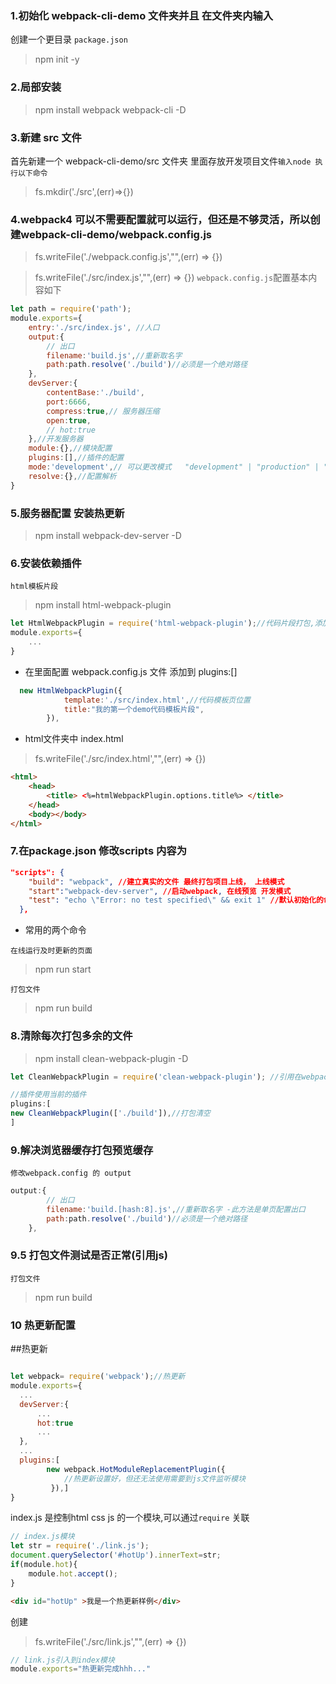### 1.初始化 webpack-cli-demo 文件夹并且 在文件夹内输入

创建一个更目录 `package.json`
> npm init -y


### 2.局部安装

> npm install webpack webpack-cli -D

### 3.新建 src 文件

首先新建一个 webpack-cli-demo/src 文件夹 里面存放开发项目文件`输入node 执行以下命令`
> fs.mkdir('./src',(err)=>{}) 

### 4.webpack4 可以不需要配置就可以运行，但还是不够灵活，所以创建webpack-cli-demo/webpack.config.js
 
> fs.writeFile('./webpack.config.js',"",(err) => {})

> fs.writeFile('./src/index.js',"",(err) => {}) 
`webpack.config.js`配置基本内容如下
```js
let path = require('path');
module.exports={
    entry:'./src/index.js', //人口
    output:{
        // 出口
        filename:'build.js',//重新取名字
        path:path.resolve('./build')//必须是一个绝对路径
    },
    devServer:{
        contentBase:'./build',
        port:6666,
        compress:true,// 服务器压缩
        open:true,
        // hot:true
    },//开发服务器
    module:{},//模块配置
    plugins:[],//插件的配置
    mode:'development',// 可以更改模式   "development" | "production" | "none"
    resolve:{},//配置解析
}
```

### 5.服务器配置 安装热更新
>npm install webpack-dev-server -D

### 6.安装依赖插件
`html模板片段`
>npm install html-webpack-plugin

```js
let HtmlWebpackPlugin = require('html-webpack-plugin');//代码片段打包,添加这条到webpack.config.js开头
module.exports={
    ...
}
```
* 在里面配置 webpack.config.js 文件 添加到 plugins:[] 
```js
  new HtmlWebpackPlugin({
            template:'./src/index.html',//代码模板页位置
            title:"我的第一个demo代码模板片段",
        }),
```
* html文件夹中 index.html
>fs.writeFile('./src/index.html',"",(err) => {}) 
```html
<html>
    <head>
        <title> <%=htmlWebpackPlugin.options.title%> </title>
    </head>
    <body></body>
</html>
```

### 7.在package.json  修改scripts 内容为
```json
"scripts": {
    "build": "webpack", //建立真实的文件 最终打包项目上线， 上线模式
    "start":"webpack-dev-server", //启动webpack, 在线预览 开发模式
    "test": "echo \"Error: no test specified\" && exit 1" //默认初始化的命令
  },
```

* 常用的两个命令

`在线运行及时更新的页面`
>npm run start

`打包文件`
>npm run build

### 8.清除每次打包多余的文件
>npm install clean-webpack-plugin -D 

```js
let CleanWebpackPlugin = require('clean-webpack-plugin'); //引用在webpack.config 行开头

//插件使用当前的插件
plugins:[
new CleanWebpackPlugin(['./build']),//打包清空
]
```
### 9.解决浏览器缓存打包预览缓存

`修改webpack.config 的 output`
```js 
output:{
        // 出口
        filename:'build.[hash:8].js',//重新取名字 -此方法是单页配置出口 
        path:path.resolve('./build')//必须是一个绝对路径
    },
```

### 9.5 打包文件测试是否正常(引用js)

`打包文件`
>npm run build

### 10 热更新配置
##热更新
```js

let webpack= require('webpack');//热更新
module.exports={
  ...
  devServer:{
      ...
      hot:true
      ...
  },
  ...
  plugins:[
        new webpack.HotModuleReplacementPlugin({
            //热更新设置好，但还无法使用需要到js文件监听模块
         }),]
}
```

index.js 是控制html css js 的一个模块,可以通过`require` 关联
```js
// index.js模块
let str = require('./link.js');
document.querySelector('#hotUp').innerText=str;
if(module.hot){
    module.hot.accept();
}
```
```html
<div id="hotUp" >我是一个热更新样例</div>
```

创建
>fs.writeFile('./src/link.js',"",(err) => {})
```js
// link.js引入到index模块
module.exports="热更新完成hhh..."
```

